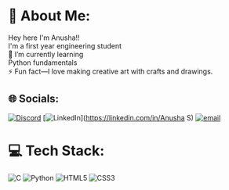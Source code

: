 # 💫 About Me:
Hey here I'm Anusha!!<br>I'm a first year engineering student <br>🌱 I’m currently learning <br>Python fundamentals<br>⚡ Fun fact—I love making creative art with crafts and drawings.


## 🌐 Socials:
[![Discord](https://img.shields.io/badge/Discord-%237289DA.svg?logo=discord&logoColor=white)](https://discord.gg/anyareddy._45450) [![LinkedIn](https://img.shields.io/badge/LinkedIn-%230077B5.svg?logo=linkedin&logoColor=white)](https://linkedin.com/in/Anusha S) [![email](https://img.shields.io/badge/Email-D14836?logo=gmail&logoColor=white)](mailto:17anushareddy@gmail.com) 

# 💻 Tech Stack:
![C](https://img.shields.io/badge/c-%2300599C.svg?style=for-the-badge&logo=c&logoColor=white) ![Python](https://img.shields.io/badge/python-3670A0?style=for-the-badge&logo=python&logoColor=ffdd54) ![HTML5](https://img.shields.io/badge/html5-%23E34F26.svg?style=for-the-badge&logo=html5&logoColor=white) ![CSS3](https://img.shields.io/badge/css3-%231572B6.svg?style=for-the-badge&logo=css3&logoColor=white)

